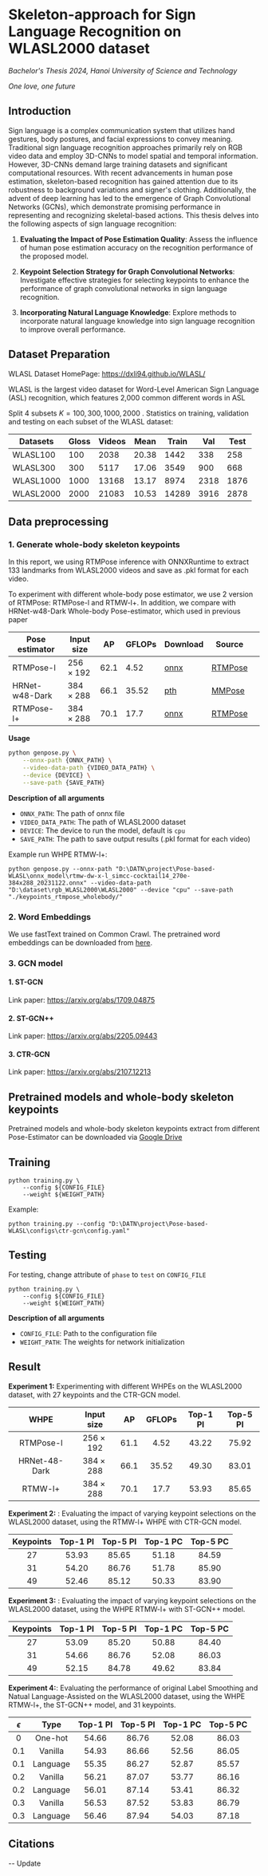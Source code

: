 # Skeleton-approach for Sign Language Recognition on WLASL2000 dataset

_Bachelor's Thesis 2024, Hanoi University of Science and Technology_

_One love, one future_

## Introduction

Sign language is a complex communication system that utilizes hand gestures, body postures, and facial expressions to convey meaning. Traditional sign language recognition approaches primarily rely on RGB video data and employ 3D-CNNs to model spatial and temporal information. However, 3D-CNNs demand large training datasets and significant computational resources. With recent advancements in human pose estimation, skeleton-based recognition has gained attention due to its robustness to background variations and signer's clothing. Additionally, the advent of deep learning has led to the emergence of Graph Convolutional Networks (GCNs), which demonstrate promising performance in representing and recognizing skeletal-based actions. This thesis delves into the following aspects of sign language recognition:

1. **Evaluating the Impact of Pose Estimation Quality**: Assess the influence of human pose estimation accuracy on the recognition performance of the proposed model.

2. **Keypoint Selection Strategy for Graph Convolutional Networks**: Investigate effective strategies for selecting keypoints to enhance the performance of graph convolutional networks in sign language recognition.

3. **Incorporating Natural Language Knowledge**: Explore methods to incorporate natural language knowledge into sign language recognition to improve overall performance.




## Dataset Preparation

WLASL Dataset HomePage: https://dxli94.github.io/WLASL/

WLASL is the largest video dataset for Word-Level American Sign Language (ASL) recognition, which features 2,000 common different words in ASL

Split 4 subsets $K=100,300,1000,2000$ . Statistics on training, validation and testing on each subset of the WLASL dataset:

| Datasets  | Gloss | Videos | Mean  | Train | Val  | Test |
| --------- | ----- | ------ | ----- | ----- | ---- | ---- |
| WLASL100  | 100   | 2038   | 20.38 | 1442  | 338  | 258  |
| WLASL300  | 300   | 5117   | 17.06 | 3549  | 900  | 668  |
| WLASL1000 | 1000  | 13168  | 13.17 | 8974  | 2318 | 1876 |
| WLASL2000 | 2000  | 21083  | 10.53 | 14289 | 3916 | 2878 |

## Data preprocessing

### 1. Generate whole-body skeleton keypoints

In this report, we using RTMPose inference with ONNXRuntime to extract 133 landmarks from WLASL2000 videos and save as .pkl format for each video.

To experiment with different whole-body pose estimator, we use 2 version of RTMPose: RTMPose-l and RTMW-l+. In addition, we compare with HRNet-w48-Dark Whole-body Pose-estimator, which used in previous paper

| Pose estimator | Input size       | AP   | GFLOPs | Download                                                                                                                                       | Source                                                                                 |     |
| -------------- | ---------------- | ---- | ------ | ---------------------------------------------------------------------------------------------------------------------------------------------- | -------------------------------------------------------------------------------------- | --- |
| RTMPose-l      | $256 \times 192$ | 62.1 | 4.52   | [onnx](https://download.openmmlab.com/mmpose/v1/projects/rtmw/onnx_sdk/rtmw-dw-x-l_simcc-cocktail14_270e-384x288_20231122.zip)                 | [RTMPose](https://github.com/open-mmlab/mmpose/tree/dev-1.x/projects/rtmpose)          |
| HRNet-w48-Dark | $384\times 288$  | 66.1 | 35.52  | [pth](https://download.openmmlab.com/mmpose/top_down/hrnet/hrnet_w48_coco_wholebody_384x288_dark-f5726563_20200918.pth)                        | [MMPose](https://mmpose.readthedocs.io/en/latest/model_zoo/wholebody_2d_keypoint.html) |
| RTMPose-l+     | $384\times 288$  | 70.1 | 17.7   | [onnx](https://download.openmmlab.com/mmpose/v1/projects/rtmposev1/onnx_sdk/rtmpose-l_simcc-ucoco_dw-ucoco_270e-256x192-4d6dfc62_20230728.zip) | [RTMPose](https://github.com/open-mmlab/mmpose/tree/dev-1.x/projects/rtmpose)          |

**Usage**

```bash
python genpose.py \
    --onnx-path {ONNX_PATH} \
    --video-data-path {VIDEO_DATA_PATH} \
    --device {DEVICE} \
    --save-path {SAVE_PATH}
```

**Description of all arguments**

- `ONNX_PATH`: The path of onnx file
- `VIDEO_DATA_PATH`: The path of WLASL2000 dataset
- `DEVICE`: The device to run the model, default is `cpu`
- `SAVE_PATH`: The path to save output results (.pkl format for each video)

Example run WHPE RTMW-l+:
```
python genpose.py --onnx-path "D:\DATN\project\Pose-based-WLASL\onnx_model\rtmw-dw-x-l_simcc-cocktail14_270e-384x288_20231122.onnx" --video-data-path "D:\dataset\rgb_WLASL2000\WLASL2000" --device "cpu" --save-path "./keypoints_rtmpose_wholebody/"
```



### 2. Word Embeddings

We use fastText trained on Common Crawl. The pretrained word embeddings can be downloaded from [here](https://dl.fbaipublicfiles.com/fasttext/vectors-english/crawl-300d-2M-subword.zip).

### 3. GCN model

#### 1. ST-GCN

Link paper: https://arxiv.org/abs/1709.04875

#### 2. ST-GCN++

Link paper: https://arxiv.org/abs/2205.09443

#### 3. CTR-GCN

Link paper: https://arxiv.org/abs/2107.12213

## Pretrained models and whole-body skeleton keypoints

Pretrained models and whole-body skeleton keypoints extract from different Pose-Estimator can be downloaded via [Google Drive](https://drive.google.com/drive/folders/1gkDuLriy5K8rk6AntYLGKpap9ugHC8cA?usp=sharing)

## Training

```
python training.py \
    --config ${CONFIG_FILE}
    --weight ${WEIGHT_PATH}
```

Example:

```
python training.py --config "D:\DATN\project\Pose-based-WLASL\configs\ctr-gcn\config.yaml"
```

## Testing

For testing, change attribute of `phase` to `test` on `CONFIG_FILE`

```
python training.py \
    --config ${CONFIG_FILE}
    --weight ${WEIGHT_PATH}
```

**Description of all arguments**

- `CONFIG_FILE`: Path to the configuration file
- `WEIGHT_PATH`: The weights for network initialization

## Result

**Experiment 1:** Experimenting with different WHPEs on the WLASL2000 dataset, with 27 keypoints and the CTR-GCN model.

|     WHPE      |   Input size    |  AP  | GFLOPs | Top-1 PI | Top-5 PI |
| :-----------: | :-------------: | :--: | :----: | :------: | :------: |
|   RTMPose-l   | $256\times 192$ | 61.1 |  4.52  |  43.22   |  75.92   |
| HRNet-48-Dark | $384\times 288$ | 66.1 | 35.52  |  49.30   |  83.01   |
|    RTMW-l+    | $384\times 288$ | 70.1 |  17.7  |  53.93   |  85.65   |

**Experiment 2:** : Evaluating the impact of varying keypoint selections on the WLASL2000 dataset, using the RTMW-l+ WHPE with CTR-GCN model.

| Keypoints | Top-1 PI | Top-5 PI | Top-1 PC | Top-5 PC |
| :-------: | :------: | :------: | :------: | :------: |
|    27     |  53.93   |  85.65   |  51.18   |  84.59   |
|    31     |  54.20   |  86.76   |  51.78   |  85.90   |
|    49     |  52.46   |  85.12   |  50.33   |  83.90   |

**Experiment 3:** : Evaluating the impact of varying keypoint selections on the WLASL2000 dataset, using the WHPE RTMW-l+ with ST-GCN++ model.

| Keypoints | Top-1 PI | Top-5 PI | Top-1 PC | Top-5 PC |
| :-------: | :------: | :------: | :------: | :------: |
|    27     |  53.09   |  85.20   |  50.88   |  84.40   |
|    31     |  54.66   |  86.76   |  52.08   |  86.03   |
|    49     |  52.15   |  84.78   |  49.62   |  83.84   |

**Experiment 4:**: Evaluating the performance of original Label Smoothing and Natual Language-Assisted on the WLASL2000 dataset, using the WHPE RTMW-l+, the ST-GCN++ model, and 31 keypoints.

| $\epsilon$ |   Type   | Top-1 PI | Top-5 PI | Top-1 PC | Top-5 PC |
| :--------: | :------: | :------: | :------: | :------: | :------: |
|     0      | One-hot  |  54.66   |  86.76   |  52.08   |  86.03   |
|    0.1     | Vanilla  |  54.93   |  86.66   |  52.56   |  86.05   |
|    0.1     | Language |  55.35   |  86.27   |  52.87   |  85.57   |
|    0.2     | Vanilla  |  56.21   |  87.07   |  53.77   |  86.16   |
|    0.2     | Language |  56.01   |  87.14   |  53.41   |  86.32   |
|    0.3     | Vanilla  |  56.53   |  87.52   |  53.83   |  86.79   |
|    0.3     | Language |  56.46   |  87.94   |  54.03   |  87.18   |

## Citations

-- Update
